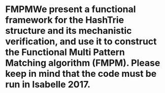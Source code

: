 # FMPMWe present a functional framework for the HashTrie structure and its mechanistic verification, and use it to construct the Functional Multi Pattern Matching algorithm (FMPM). Please keep in mind that the code must be run in Isabelle 2017.
